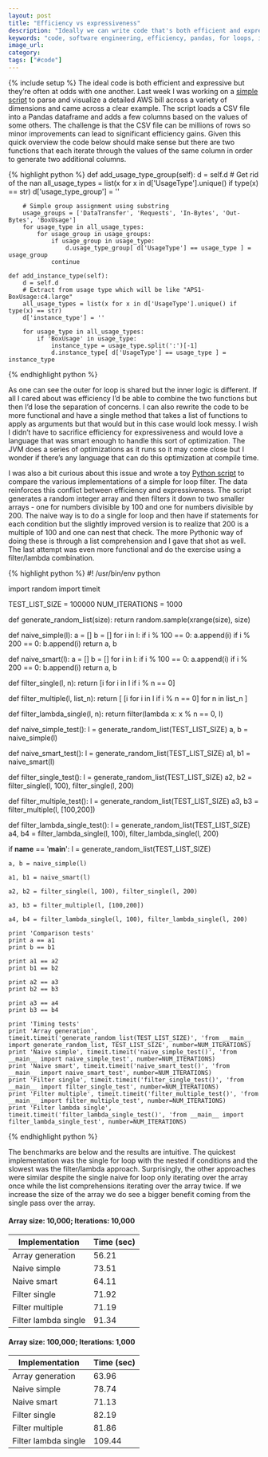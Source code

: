 ```yaml
---
layout: post
title: "Efficiency vs expressiveness"
description: "Ideally we can write code that's both efficient and expressive but they're often at odds with one another. I wish there was a language that offered both."
keywords: "code, software engineering, efficiency, pandas, for loops, iteration, expressiveness"
image_url:
category:
tags: ["#code"]
---
```

{% include setup %}
The ideal code is both efficient and expressive but they’re often at odds with one another. Last week I was working on a [simple script](https://github.com/dangoldin/aws-billing-details-analysis/blob/master/analyze_aws_details.py) to parse and visualize a detailed AWS bill across a variety of dimensions and came across a clear example. The script loads a CSV file into a Pandas dataframe and adds a few columns based on the values of some others. The challenge is that the CSV file can be millions of rows so minor improvements can lead to significant efficiency gains. Given this quick overview the code below should make sense but there are two functions that each iterate through the values of the same column in order to generate two additional columns.

{% highlight python %}
    def add_usage_type_group(self):
        d = self.d
        # Get rid of the nan
        all_usage_types = list(x for x in d['UsageType'].unique() if type(x) == str)
        d['usage_type_group'] = ''

        # Simple group assignment using substring
        usage_groups = ['DataTransfer', 'Requests', 'In-Bytes', 'Out-Bytes', 'BoxUsage']
        for usage_type in all_usage_types:
            for usage_group in usage_groups:
                if usage_group in usage_type:
                    d.usage_type_group[ d['UsageType'] == usage_type ] = usage_group
                continue

    def add_instance_type(self):
        d = self.d
        # Extract from usage type which will be like "APS1-BoxUsage:c4.large"
        all_usage_types = list(x for x in d['UsageType'].unique() if type(x) == str)
        d['instance_type'] = ''

        for usage_type in all_usage_types:
            if 'BoxUsage' in usage_type:
                instance_type = usage_type.split(':')[-1]
                d.instance_type[ d['UsageType'] == usage_type ] = instance_type
{% endhighlight python %}

As one can see the outer for loop is shared but the inner logic is different. If all I cared about was efficiency I’d be able to combine the two functions but then I’d lose the separation of concerns. I can also rewrite the code to be more functional and have a single method that takes a list of functions to apply as arguments but that would but in this case would look messy. I wish I didn’t have to sacrifice efficiency for expressiveness and would love a language that was smart enough to handle this sort of optimization. The JVM does a series of optimizations as it runs so it may come close but I wonder if there’s any language that can do this optimization at compile time.

I was also a bit curious about this issue and wrote a toy [Python script](https://github.com/dangoldin/code-samples/blob/master/iteration_filter_testing.py) to compare the various implementations of a simple for loop filter. The data reinforces this conflict between efficiency and expressiveness. The script generates a random integer array and then filters it down to two smaller arrays - one for numbers divisible by 100 and one for numbers divisible by 200. The naive way is to do a single for loop and then have if statements for each condition but the slightly improved version is to realize that 200 is a multiple of 100 and one can nest that check. The more Pythonic way of doing these is through a list comprehension and I gave that shot as well. The last attempt was even more functional and do the exercise using a filter/lambda combination.

{% highlight python %}
#! /usr/bin/env python

import random
import timeit

TEST_LIST_SIZE = 100000
NUM_ITERATIONS = 1000

def generate_random_list(size):
    return random.sample(xrange(size), size)

def naive_simple(l):
    a = []
    b = []
    for i in l:
        if i % 100 == 0:
            a.append(i)
        if i % 200 == 0:
            b.append(i)
    return a, b

def naive_smart(l):
    a = []
    b = []
    for i in l:
        if i % 100 == 0:
            a.append(i)
            if i % 200 == 0:
                b.append(i)
    return a, b

def filter_single(l, n):
    return [i for i in l if i % n == 0]

def filter_multiple(l, list_n):
    return [
        [i for i in l if i % n == 0] for n in list_n
    ]

def filter_lambda_single(l, n):
    return filter(lambda x: x % n == 0, l)

def naive_simple_test():
    l = generate_random_list(TEST_LIST_SIZE)
    a, b = naive_simple(l)

def naive_smart_test():
    l = generate_random_list(TEST_LIST_SIZE)
    a1, b1 = naive_smart(l)

def filter_single_test():
    l = generate_random_list(TEST_LIST_SIZE)
    a2, b2 = filter_single(l, 100), filter_single(l, 200)

def filter_multiple_test():
    l = generate_random_list(TEST_LIST_SIZE)
    a3, b3 = filter_multiple(l, [100,200])

def filter_lambda_single_test():
    l = generate_random_list(TEST_LIST_SIZE)
    a4, b4 = filter_lambda_single(l, 100), filter_lambda_single(l, 200)

if __name__ == '__main__':
    l = generate_random_list(TEST_LIST_SIZE)

    a, b = naive_simple(l)

    a1, b1 = naive_smart(l)

    a2, b2 = filter_single(l, 100), filter_single(l, 200)

    a3, b3 = filter_multiple(l, [100,200])

    a4, b4 = filter_lambda_single(l, 100), filter_lambda_single(l, 200)

    print 'Comparison tests'
    print a == a1
    print b == b1

    print a1 == a2
    print b1 == b2

    print a2 == a3
    print b2 == b3

    print a3 == a4
    print b3 == b4

    print 'Timing tests'
    print 'Array generation', timeit.timeit('generate_random_list(TEST_LIST_SIZE)', 'from __main__ import generate_random_list, TEST_LIST_SIZE', number=NUM_ITERATIONS)
    print 'Naive simple', timeit.timeit('naive_simple_test()', 'from __main__ import naive_simple_test', number=NUM_ITERATIONS)
    print 'Naive smart', timeit.timeit('naive_smart_test()', 'from __main__ import naive_smart_test', number=NUM_ITERATIONS)
    print 'Filter single', timeit.timeit('filter_single_test()', 'from __main__ import filter_single_test', number=NUM_ITERATIONS)
    print 'Filter multiple', timeit.timeit('filter_multiple_test()', 'from __main__ import filter_multiple_test', number=NUM_ITERATIONS)
    print 'Filter lambda single', timeit.timeit('filter_lambda_single_test()', 'from __main__ import filter_lambda_single_test', number=NUM_ITERATIONS)
{% endhighlight python %}

The benchmarks are below and the results are intuitive. The quickest implementation was the single for loop with the nested if conditions and the slowest was the filter/lambda approach. Surprisingly, the other approaches were similar despite the single naive for loop only iterating over the array once while the list comprehensions iterating over the array twice. If we increase the size of the array we do see a bigger benefit coming from the single pass over the array.

#### Array size: 10,000; Iterations: 10,000

|Implementation|Time (sec)|
|---|---|
|Array generation | 56.21|
|Naive simple | 73.51|
|Naive smart | 64.11|
|Filter single | 71.92|
|Filter multiple | 71.19|
|Filter lambda single | 91.34|


#### Array size: 100,000; Iterations: 1,000

|Implementation|Time (sec)|
|---|---|
|Array generation | 63.96|
|Naive simple | 78.74|
|Naive smart | 71.13|
|Filter single | 82.19|
|Filter multiple | 81.86|
|Filter lambda single | 109.44|

